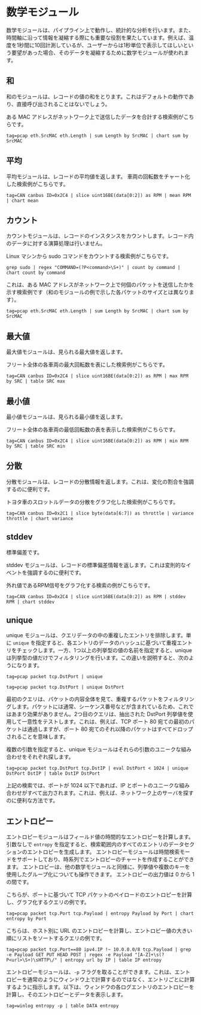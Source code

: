 # 数学モジュール

数学モジュールは、パイプライン上で動作し、統計的な分析を行います。また、時間軸に沿って情報を凝縮する際にも重要な役割を果たしています。例えば、温度を1秒間に10回計測しているが、ユーザーからは1秒単位で表示してほしいという要望があった場合、そのデータを凝縮するために数学モジュールが使われます。

## 和

和のモジュールは、レコードの値の和をとります。これはデフォルトの動作であり、直接呼び出されることはないでしょう。

ある MAC アドレスがネットワーク上で送信したデータを合計する検索例がこちらです。

```
tag=pcap eth.SrcMAC eth.Length | sum Length by SrcMAC | chart sum by SrcMAC
```

## 平均

平均モジュールは、レコードの平均値を返します。
車両の回転数をチャート化した検索例がこちらです。

```
tag=CAN canbus ID=0x2C4 | slice uint16BE(data[0:2]) as RPM | mean RPM | chart mean
```

## カウント

カウントモジュールは、レコードのインスタンスをカウントします。レコード内のデータに対する演算処理は行いません。

Linux マシンから sudo コマンドをカウントする検索例がこちらです。

```
grep sudo | regex "COMMAND=(?P<command>\S+)" | count by command | chart count by command
```

これは、ある MAC アドレスがネットワーク上で何個のパケットを送信したかを示す検索例です（和のモジュールの例で示した各パケットのサイズとは異なります）。

```
tag=pcap eth.SrcMAC eth.Length | sum Length by SrcMAC | chart sum by SrcMAC
```

## 最大値

最大値モジュールは、見られる最大値を返します。

フリート全体の各車両の最大回転数を表にした検索例がこちらです。

```
tag=CAN canbus ID=0x2C4 | slice uint16BE(data[0:2]) as RPM | max RPM by SRC | table SRC max
```

## 最小値

最小値モジュールは、見られる最小値を返します。

フリート全体の各車両の最低回転数の表を表示した検索例がこちらです。

```
tag=CAN canbus ID=0x2C4 | slice uint16BE(data[0:2]) as RPM | min RPM by SRC | table SRC min
```

## 分散

分散モジュールは、レコードの分散情報を返します。これは、変化の割合を強調するのに便利です。

トヨタ車のスロットルデータの分散をグラフ化した検索例がこちらです。

```
tag=CAN canbus ID=0x2C1 | slice byte(data[6:7]) as throttle | variance throttle | chart variance
```

## stddev

標準偏差です。

stddev モジュールは、レコードの標準偏差情報を返します。これは変則的なイベントを強調するのに便利です。

外れ値であるRPM信号をグラフ化する検索の例がこちらです。

```
tag=CAN canbus ID=0x2C4 | slice uint16BE(data[0:2]) as RPM | stddev RPM | chart stddev
```

## unique

unique モジュールは、クエリデータの中の重複したエントリを排除します。単に `unique` を指定すると、各エントリのデータのハッシュに基づいて重複エントリをチェックします。一方、1つ以上の列挙型の値の名前を指定すると、unique は列挙型の値だけでフィルタリングを行います。この違いを説明すると、次のようになります。

```
tag=pcap packet tcp.DstPort | unique
```

```
tag=pcap packet tcp.DstPort | unique DstPort
```

最初のクエリは、パケットの内容全体を見て、重複するパケットをフィルタリングします。パケットには通常、シーケンス番号などが含まれているため、これではあまり効果がありません。2つ目のクエリは、抽出された DstPort 列挙値を使用して一意性をテストします。これは、例えば、TCP ポート 80 宛ての最初のパケットは通過しますが、ポート 80 宛てのそれ以降のパケットはすべてドロップされることを意味します。

複数の引数を指定すると、unique モジュールはそれらの引数のユニークな組み合わせをそれぞれ探します。

```
tag=pcap packet tcp.DstPort tcp.DstIP | eval DstPort < 1024 | unique DstPort DstIP | table DstIP DstPort
```

上記の検索では、ポートが 1024 以下であれば、IP とポートのユニークな組み合わせがすべて出力されます。これは、例えば、ネットワーク上のサーバを探すのに便利な方法です。

## エントロピー

エントロピーモジュールはフィールド値の時間的なエントロピーを計算します。 引数なしで `entropy` を指定すると、検索範囲内のすべてのエントリのデータセクションのエントロピーを生成します。 エントロピーモジュールは時間検索モードをサポートしており、時系列でエントロピーのチャートを作成することができます。 エントロピーは、他の数学モジュールと同様に、列挙値や複数のキーを使用したグループ化についても操作できます。 エントロピーの出力値は 0 から 1 の間です。

こちらが、ポートに基づいて TCP パケットのペイロードのエントロピーを計算し、グラフ化するクエリの例です。

```
tag=pcap packet tcp.Port tcp.Payload | entropy Payload by Port | chart entropy by Port
```

こちらは、ホスト別に URL のエントロピーを計算し、エントロピー値の大きい順にリストをソートするクエリの例です。

```
tag=pcap packet tcp.Port==80 ipv4.IP !~ 10.0.0.0/8 tcp.Payload | grep -e Payload GET PUT HEAD POST | regex -e Payload "[A-Z]+\s(?P<url>\S+)\sHTTP\/" | entropy url by IP | table IP entropy
```

エントロピーモジュールは、`-p` フラグを取ることができます。これは、エントロピーを通常のようにウィンドウ上で計算するのではなく、エントリごとに計算するように指示します。以下は、ウィンドウの各ログエントリのエントロピーを計算し、そのエントロピーとデータを表示します。

```
tag=winlog entropy -p | table DATA entropy
```
